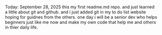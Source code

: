 Today: September 28, 2025
this my first readme.md repo.
and just learned a little about git and github.
and i just added git in my to do list website hoping for guidnes from the others.
one day i will be a senior dev who helps beginners just like me now and make my own code that help me and others in thier daily life.

<!--
**Ziad-20-coder/Ziad-20-coder** is a ✨ _special_ ✨ repository because its `README.md` (this file) appears on your GitHub profile.
Today: September 28, 2025
this my first readme.md repo.
and just learned a little about git and github.
and i just added git in my to do list website hoping for guidnes from the others.
one day i will be a senior dev who helps beginners just like me now and make my own code that help me and others in thier daily life.
-->
